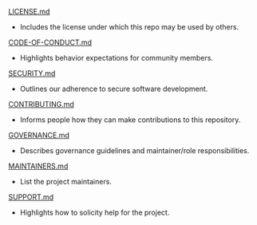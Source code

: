 [LICENSE.md](LICENSE.md)
- Includes the license under which this repo may be used by others.

[CODE-OF-CONDUCT.md](CODE_OF_CONDUCT.md)
- Highlights behavior expectations for community members.

[SECURITY.md](SECURITY.md)
- Outlines our adherence to secure software development.
<!--
- Additionally, consider [The Open Source Security Foundation (OpenSSF) Best Practices](https://www.bestpractices.dev/en) program.  Their badging system provides a way for Free/Libre and Open Source Software (FLOSS) projects to show that they follow best practices. Projects can voluntarily self-certify, at no cost, to explain how they follow each best practice.  Passing, silver and gold badges are available by meeting increasing levels of security criteria.
-->

[CONTRIBUTING.md](CONTRIBUTING.md)
 - Informs people how they can make contributions to this repository.

<!--
TODO

DEI.md
  - Describes how the project will embrace Diversity, Equity, and Inclusion principles.)
  - This template was inspired by the All In Open Source and the CHAOSS Project DEI Initiative https://github.com/AllInOpenSource/ProjectBadging/blob/main/DEI.md.)
  - Including this template and fulfilling its requirements may allow you to badge https://github.com/AllInOpenSource/ProjectBadging your project as a DEI-friendly project.)
-->

[GOVERNANCE.md](GOVERNANCE.md)
- Describes governance guidelines and maintainer/role responsibilities.

[MAINTAINERS.md](MAINTAINERS.md)
- List the project maintainers.

[SUPPORT.md](SUPPORT.md)
- Highlights how to solicity help for the project.

<!--
TODO: not implemented GUIDING_PRINCIPLES.md
  - Contains the project vision, values and principles and how we apply them in making decisions.)
-->

<!--
TODO: not implemented ROADMAP.md
-->

<!--
TODO: not implemented MEETING_SCHEDULE.md
-->


